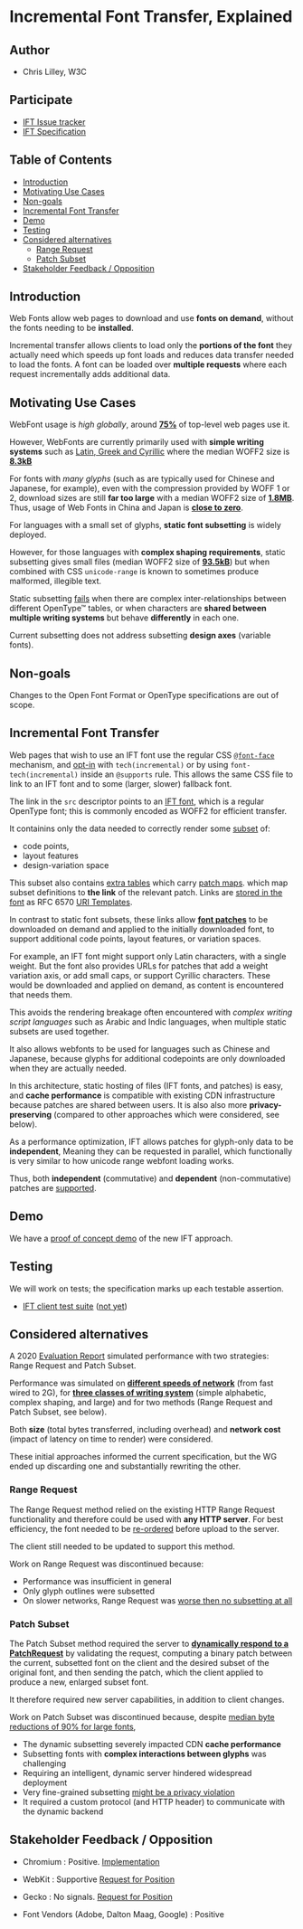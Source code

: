 # Incremental Font Transfer, Explained

## Author

- Chris Lilley, W3C

## Participate

- [IFT Issue tracker](https://github.com/w3c/IFT/issues)
- [IFT Specification](https://w3c.github.io/IFT/Overview.html)

## Table of Contents

<!-- START doctoc generated TOC please keep comment here to allow auto update -->
<!-- DON'T EDIT THIS SECTION, INSTEAD RE-RUN doctoc TO UPDATE -->


- [Introduction](#introduction)
- [Motivating Use Cases](#motivating-use-cases)
- [Non-goals](#non-goals)
- [Incremental Font Transfer](#incremental-font-transfer)
- [Demo](#demo)
- [Testing](#testing)
- [Considered alternatives](#considered-alternatives)
  - [Range Request](#range-request)
  - [Patch Subset](#patch-subset)
- [Stakeholder Feedback / Opposition](#stakeholder-feedback--opposition)

<!-- END doctoc generated TOC please keep comment here to allow auto update -->

## Introduction

Web Fonts allow web pages to download and use **fonts on demand**,
without the fonts needing to be **installed**.

Incremental transfer allows clients to load
only the **portions of the font** they actually need
which speeds up font loads and reduces data transfer needed to load the fonts.
A font can be loaded over **multiple requests**
where each request incrementally adds additional data.

## Motivating Use Cases

WebFont usage is _high globally_, around [**75%**](https://almanac.httparchive.org/en/2022/fonts#fig-1) of top-level web pages use it.

However, WebFonts are currently primarily used with **simple writing systems** such as [Latin, Greek and Cyrillic](https://almanac.httparchive.org/en/2022/fonts#writing-system-and-languages)
where the median WOFF2 size is [**8.3kB**](https://www.w3.org/TR/PFE-evaluation/#font-langtype)

For fonts with _many glyphs_ (such as are typically used for Chinese and Japanese, for example),
even with the compression provided by WOFF 1 or 2,
download sizes are still **far too large**
with a median WOFF2 size of [**1.8MB**](https://www.w3.org/TR/PFE-evaluation/#font-langtype).
Thus, usage of Web Fonts in China and Japan is [**close to zero**](https://www.w3.org/TR/PFE-evaluation/#fail-large).

For languages with a small set of glyphs, **static font subsetting** is widely deployed.

However, for those languages with **complex shaping requirements**,
static subsetting gives small files (median WOFF2 size of [**93.5kB**](https://www.w3.org/TR/PFE-evaluation/#font-langtype))
but when combined with CSS `unicode-range` is known to sometimes produce malformed, illegible text.

Static subsetting [fails](https://www.w3.org/TR/PFE-evaluation/#fail-subset) when there are
complex inter-relationships between different OpenType™ tables,
or when characters are **shared between multiple writing systems** but
behave **differently** in each one.

Current subsetting does not address subsetting **design axes** (variable fonts).

## Non-goals

Changes to the Open Font Format or OpenType specifications are out of scope.

## Incremental Font Transfer

Web pages that wish to use an IFT font
use the regular CSS [`@font-face`]() mechanism,
and [opt-in](https://w3c.github.io/IFT/Overview.html#opt-in)
with `tech(incremental)` or by using `font-tech(incremental)`
inside an `@supports` rule.
This allows the same CSS file to link to an IFT font
and to some (larger, slower) fallback font.

The link in the `src` descriptor points to an 
[IFT font](https://w3c.github.io/IFT/Overview.html),
which is a regular OpenType font;
this is commonly encoded as WOFF2 for efficient transfer.

It containins only the data needed to correctly render some
[subset](https://w3c.github.io/IFT/Overview.html#font-subset-dfn)
of:

- code points,
- layout features
- design-variation space

This subset also contains [extra tables](https://w3c.github.io/IFT/Overview.html#font-format-extensions)
which carry [patch maps](https://w3c.github.io/IFT/Overview.html#patch-map-dfn).
which map subset definitions to **the link** of the relevant patch.
Links are [stored in the font](https://w3c.github.io/IFT/Overview.html#uri-templates) 
as RFC 6570 [URI Templates](https://www.rfc-editor.org/rfc/rfc6570).

In contrast to static font subsets, 
these links allow [**font patches**](https://w3c.github.io/IFT/Overview.html#font-patch-definitions)
to be downloaded on demand
and applied to the initially downloaded font,
to support additional code points, layout features, or variation spaces.

For example, an IFT font might support only Latin characters,
with a single weight.
But the font also provides URLs for patches
that add a weight variation axis,
or add small caps,
or support Cyrillic characters.
These would be downloaded and applied on demand,
as content is encountered that needs them.

This avoids the rendering breakage often encountered with  _complex writing script languages_
such as Arabic and Indic languages,
when multiple static subsets are used together.

It also allows webfonts to be used for languages such as Chinese and Japanese,
because glyphs for additional codepoints are only downloaded
when they are actually needed.

In this architecture, static hosting of files (IFT fonts, and patches) is easy,
and **cache performance** is compatible
with existing CDN infrastructure
because patches are shared between users.
It is also also more **privacy-preserving**
(compared to other approaches which were considered, see below).

As a performance optimization, IFT allows patches for glyph-only data to be **independent**,
Meaning they can be requested in parallel,
which functionally is very similar to how unicode range webfont loading works.

Thus, both **independent** (commutative) and **dependent** (non-commutative)
patches are [supported](https://w3c.github.io/IFT/Overview.html#font-format-extensions).


## Demo

We have a [proof of concept demo](https://garretrieger.github.io/ift-demo/) of the new IFT approach.

## Testing

We will work on tests;
the specification marks up each testable assertion.

 - [IFT client test suite](https://github.com/w3c/ift-client-tests) ([not yet](https://github.com/w3c/IFT/issues/125))

## Considered alternatives

A 2020 [Evaluation Report](https://www.w3.org/TR/PFE-evaluation/)
simulated performance with two strategies: Range Request and Patch Subset.

Performance was simulated on
[**different speeds of network**](https://www.w3.org/TR/PFE-evaluation/#network)
(from fast wired to 2G),
for [**three classes of writing system**](https://www.w3.org/TR/PFE-evaluation/#langtype)
(simple alphabetic, complex shaping, and large)
and for two methods (Range Request and Patch Subset, see below).

Both **size** (total bytes transferred, including overhead)
and **network cost** (impact of latency on time to render)
were considered.

These initial approaches informed the current specification,
but the WG ended up discarding one and substantially rewriting the other.

### Range Request

The Range Request method relied on the existing HTTP Range Request functionality
and therefore could be used with **any HTTP server**.
For best efficiency, the font needed to be 
[re-ordered](https://w3c.github.io/IFT/RangeRequest.html#font-organization)
before upload to the server.

The client still needed to be updated to support this method.

Work on Range Request was discontinued because:

- Performance was insufficient in general
- Only glyph outlines were subsetted
- On slower networks, Range Request was [worse then no subsetting at all](https://www.w3.org/TR/PFE-evaluation/#conclusions-shaping)

### Patch Subset

The Patch Subset method required the server to 
[**dynamically respond to a PatchRequest**](https://www.w3.org/TR/2023/WD-IFT-20230530/#handling-patch-request)
by validating the request,
computing a binary patch between the current, subsetted font on the client
and the desired subset of the original font,
and then sending the patch,
which the client applied to produce a new, enlarged subset font.

It therefore required new server capabilities,
in addition to client changes.

Work on Patch Subset was discontinued because, despite
[median byte reductions of 90% for large fonts](https://www.w3.org/TR/PFE-evaluation/#analysis-cjk),

- The dynamic subsetting severely impacted CDN **cache performance**
- Subsetting fonts with **complex interactions between glyphs** was challenging
- Requiring an intelligent, dynamic server hindered widespread deployment
- Very fine-grained subsetting [might be a privacy violation](https://www.w3.org/TR/2023/WD-IFT-20230530/#content-inference-from-character-set)
- It required a custom protocol (and HTTP header) to communicate with the dynamic backend

## Stakeholder Feedback / Opposition

- Chromium : Positive. [Implementation](https://github.com/googlefonts/fontations/tree/main/incremental-font-transfer)
- WebKit : Supportive [Request for Position](https://github.com/WebKit/standards-positions/issues/461)

- Gecko : No signals. [Request for Position](https://github.com/mozilla/standards-positions/issues/872)
- Font Vendors (Adobe, Dalton Maag, Google) : Positive
